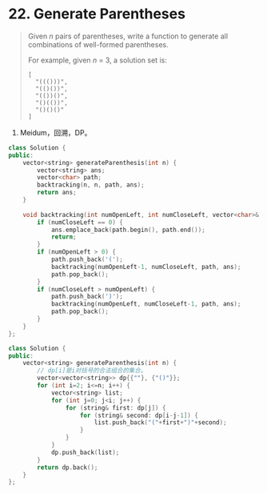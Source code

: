 # 22. Generate Parentheses

> Given *n* pairs of parentheses, write a function to generate all combinations of well-formed parentheses.
>
> For example, given *n* = 3, a solution set is:
>
> ```
> [
>   "((()))",
>   "(()())",
>   "(())()",
>   "()(())",
>   "()()()"
> ]
> ```

1. Meidum，回溯，DP。

```cpp
class Solution {
public:
    vector<string> generateParenthesis(int n) {
        vector<string> ans;
        vector<char> path;
        backtracking(n, n, path, ans);
        return ans;
    }
    
    void backtracking(int numOpenLeft, int numCloseLeft, vector<char>& path, vector<string>& ans) {
        if (numCloseLeft == 0) {
            ans.emplace_back(path.begin(), path.end());
            return;
        }
        if (numOpenLeft > 0) {
            path.push_back('(');
            backtracking(numOpenLeft-1, numCloseLeft, path, ans);
            path.pop_back();
        }
        if (numCloseLeft > numOpenLeft) {
            path.push_back(')');
            backtracking(numOpenLeft, numCloseLeft-1, path, ans);
            path.pop_back();
        }
    }
};
```

```cpp
class Solution {
public:
    vector<string> generateParenthesis(int n) {
        // dp[i]是i对括号的合法组合的集合。
        vector<vector<string>> dp{{""}, {"()"}};
        for (int i=2; i<=n; i++) {
            vector<string> list;
            for (int j=0; j<i; j++) {
                for (string& first: dp[j]) {
                    for (string& second: dp[i-j-1]) {
                        list.push_back("("+first+")"+second);
                    }
                }
            }
            dp.push_back(list);
        }
        return dp.back();
    }
};
```

